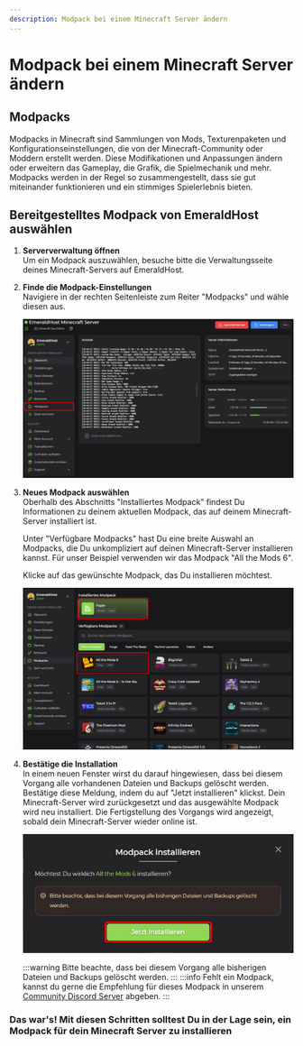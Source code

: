 ```yaml
---
description: Modpack bei einem Minecraft Server ändern
---
```


# Modpack bei einem Minecraft Server ändern

## Modpacks

Modpacks in Minecraft sind Sammlungen von Mods, Texturenpaketen und Konfigurationseinstellungen, die von der Minecraft-Community oder Moddern erstellt werden. Diese Modifikationen und Anpassungen ändern oder erweitern das Gameplay, die Grafik, die Spielmechanik und mehr. Modpacks werden in der Regel so zusammengestellt, dass sie gut miteinander funktionieren und ein stimmiges Spielerlebnis bieten.

## Bereitgestelltes Modpack von EmeraldHost auswählen

1. <b>Serververwaltung öffnen</b><br>
    Um ein Modpack auszuwählen, besuche bitte die Verwaltungsseite deines Minecraft-Servers auf EmeraldHost.

2. <b>Finde die Modpack-Einstellungen</b><br>
    Navigiere in der rechten Seitenleiste zum Reiter "Modpacks" und wähle diesen aus.

    <img src="../../assets/gameserver/minecraft-java-edition/modpack-aendern/chrome_hRcHwnYs8E.png" />

3. <b>Neues Modpack auswählen</b><br>
    Oberhalb des Abschnitts "Installiertes Modpack" findest Du Informationen zu deinem aktuellen Modpack, das auf deinem Minecraft-Server installiert ist.

    Unter "Verfügbare Modpacks" hast Du eine breite Auswahl an Modpacks, die Du unkompliziert auf deinen Minecraft-Server installieren kannst. Für unser Beispiel verwenden wir das Modpack "All the Mods 6".

    Klicke auf das gewünschte Modpack, das Du installieren möchtest.

    <img src="../../assets/gameserver/minecraft-java-edition/modpack-aendern/guE5867Ybm.png" />

4. <b>Bestätige die Installation</b><br>
    In einem neuen Fenster wirst du darauf hingewiesen, dass bei diesem Vorgang alle vorhandenen Dateien und Backups gelöscht werden. Bestätige diese Meldung, indem du auf "Jetzt installieren" klickst. Dein Minecraft-Server wird zurückgesetzt und das ausgewählte Modpack wird neu installiert. Die Fertigstellung des Vorgangs wird angezeigt, sobald dein Minecraft-Server wieder online ist.

    <img src="../../assets/gameserver/minecraft-java-edition/modpack-aendern/chrome_pH1wtTcSqq.png" />

    :::warning
    Bitte beachte, dass bei diesem Vorgang alle bisherigen Dateien und Backups gelöscht werden.
    :::
    :::info
    Fehlt ein Modpack, kannst du gerne die Empfehlung für dieses Modpack in unserem [Community Discord Server](https://discord.emeraldhost.de/) abgeben.
    :::

### Das war's! Mit diesen Schritten solltest Du in der Lage sein, ein Modpack für dein Minecraft Server zu installieren
